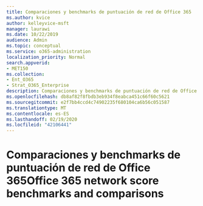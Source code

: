 ```yaml
---
title: Comparaciones y benchmarks de puntuación de red de Office 365
ms.author: kvice
author: kelleyvice-msft
manager: laurawi
ms.date: 10/22/2019
audience: Admin
ms.topic: conceptual
ms.service: o365-administration
localization_priority: Normal
search.appverid:
- MET150
ms.collection:
- Ent_O365
- Strat_O365_Enterprise
description: Comparaciones y benchmarks de puntuación de red de Office 365
ms.openlocfilehash: db8af82f8fbdb3eb934f8eabca451c66f60c5621
ms.sourcegitcommit: e2f7bb4ccd4c74902235f680104ca6b56c051587
ms.translationtype: MT
ms.contentlocale: es-ES
ms.lasthandoff: 02/19/2020
ms.locfileid: "42106441"
---
```

# <a name="office-365-network-score-benchmarks-and-comparisons"></a><span data-ttu-id="9e9bb-103">Comparaciones y benchmarks de puntuación de red de Office 365</span><span class="sxs-lookup"><span data-stu-id="9e9bb-103">Office 365 network score benchmarks and comparisons</span></span>
